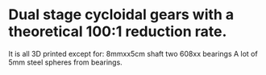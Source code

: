 # Dual stage cycloidal gears with a theoretical 100:1 reduction rate.

It is all 3D printed except for:
  8mmxx5cm shaft
  two 608xx bearings
  A lot of 5mm steel spheres from bearings. 
